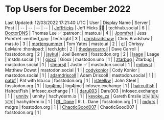 # Top Users for December 2022
Last Updated: 12/03/2022 17:21:40 UTC
| User | Display Name | Server | Post |
| -- | -- | -- | -- |
| [JeffHicks](https://techhub.social/@JeffHicks) | Jeff Hicks 🐶🎼 | techhub.social | 6 |
| [DoctorDNS](https://masto.ai/@DoctorDNS) | Thomas Lee ✅ :patreon: | masto.ai | 4 |
| [Jpomfret](https://tech.lgbt/@Jpomfret) | Jess Pomfret :verified_gay: | tech.lgbt | 3 |
| [chrisbradshaw](https://mas.to/@chrisbradshaw) | Chris Bradshaw | mas.to | 3 |
| [mortensummer](https://masto.ai/@mortensummer) | Tom Yates | masto.ai | 2 |
| [cl](https://tech.lgbt/@cl) | Chrissy LeMaire :thonkpad: | tech.lgbt | 2 |
| [thedavecarroll](https://fosstodon.org/@thedavecarroll) | Dave Carroll | fosstodon.org | 2 |
| [jaykul](https://fosstodon.org/@jaykul) | Joel Bennett | fosstodon.org | 2 |
| [laage](https://mstdn.social/@laage) | Laage | mstdn.social | 1 |
| [gioxx](https://mastodon.uno/@gioxx) | Gioxx | mastodon.uno | 1 |
| [ztarbug](https://mastodon.social/@ztarbug) | Ztarbug | mastodon.social | 1 |
| [shearsjt](https://mastodon.social/@shearsjt) | Justin ✅ | mastodon.social | 1 |
| [mdowst](https://mastodon.social/@mdowst) | Matthew Dowst | mastodon.social | 1 |
| [codykonior](https://mastodon.social/@codykonior) | Cody Konior | mastodon.social | 1 |
| [adamdriscoll](https://mastodon.social/@adamdriscoll) | Adam Driscoll | mastodon.social | 1 |
| [patbf](https://fosstodon.org/@patbf) | Pat with lsb.icu | fosstodon.org | 1 |
| [jsteelkw](https://fosstodon.org/@jsteelkw) | John Steel | fosstodon.org | 1 |
| [log4jmc](https://infosec.exchange/@log4jmc) | log4jmc | infosec.exchange | 1 |
| [haircutfish](https://infosec.exchange/@haircutfish) | HaircutFish | infosec.exchange | 1 |
| [daru003](https://infosec.exchange/@daru003) | Daru003 | infosec.exchange | 1 |
| [unnity](https://hachyderm.io/@unnity) | unnity | hachyderm.io | 1 |
| [keyoke_za](https://hachyderm.io/@keyoke_za) | Gareth Emslie 🇿🇦 🇪🇦 🇨🇭 | hachyderm.io | 1 |
| [RL_Dane](https://fosstodon.org/@RL_Dane) | R. L. Dane | fosstodon.org | 1 |
| [mdgrs](https://fosstodon.org/@mdgrs) | mdgrs | fosstodon.org | 1 |
| [ChaoticGood007](https://fosstodon.org/@ChaoticGood007) | ChaoticGood007 | fosstodon.org | 1 |
